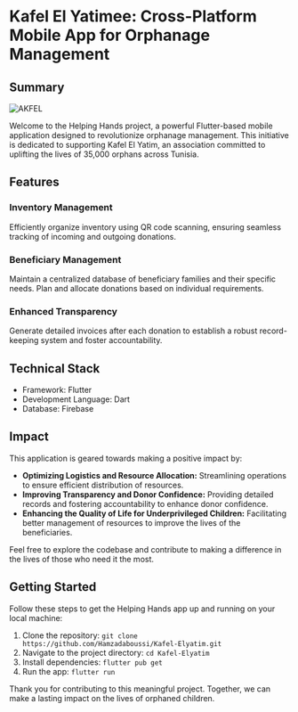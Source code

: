 # Kafel El Yatimee: Cross-Platform Mobile App for Orphanage Management

## Summary
![AKFEL](https://github.com/Hamzadaboussi/Kafel-Elyatim/assets/55136909/1adf2446-e6b3-4272-a857-d2609428546a)

Welcome to the Helping Hands project, a powerful Flutter-based mobile application designed to revolutionize orphanage management. This initiative is dedicated to supporting Kafel El Yatim, an association committed to uplifting the lives of 35,000 orphans across Tunisia.

## Features

### Inventory Management

Efficiently organize inventory using QR code scanning, ensuring seamless tracking of incoming and outgoing donations.

### Beneficiary Management

Maintain a centralized database of beneficiary families and their specific needs. Plan and allocate donations based on individual requirements.

### Enhanced Transparency

Generate detailed invoices after each donation to establish a robust record-keeping system and foster accountability.

## Technical Stack

- Framework: Flutter
- Development Language: Dart
- Database: Firebase

## Impact

This application is geared towards making a positive impact by:

- **Optimizing Logistics and Resource Allocation:** Streamlining operations to ensure efficient distribution of resources.
- **Improving Transparency and Donor Confidence:** Providing detailed records and fostering accountability to enhance donor confidence.
- **Enhancing the Quality of Life for Underprivileged Children:** Facilitating better management of resources to improve the lives of the beneficiaries.

Feel free to explore the codebase and contribute to making a difference in the lives of those who need it the most.

## Getting Started

Follow these steps to get the Helping Hands app up and running on your local machine:

1. Clone the repository: `git clone https://github.com/Hamzadaboussi/Kafel-Elyatim.git`
2. Navigate to the project directory: `cd Kafel-Elyatim`
3. Install dependencies: `flutter pub get`
4. Run the app: `flutter run`

Thank you for contributing to this meaningful project. Together, we can make a lasting impact on the lives of orphaned children.
